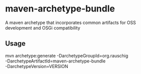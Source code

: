 maven-archetype-bundle
======================

A maven archetype that incorporates common artifacts for OSS  development and OSGi compatibility

Usage
-----

  mvn archetype:generate -DarchetypeGroupId=org.rauschig \
  	-DarchetypeArtifactId=maven-archetype-bundle \
  	-DarchetypeVersion=VERSION
